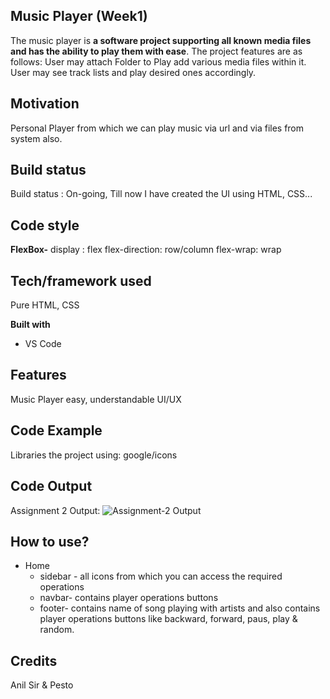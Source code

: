 ## Music Player (Week1)

The music player is **a software project supporting all known media files and has the ability to play them with ease**. The project features are as follows: User may attach Folder to Play add various media files within it. User may see track lists and play desired ones accordingly.

## Motivation

Personal Player from which we can play music via url and via files from system also.

## Build status

Build status : On-going,
Till now I have created the UI using HTML, CSS... 

## Code style

**FlexBox-**
	display : flex
	flex-direction: row/column
	flex-wrap: wrap


## Tech/framework used

Pure HTML, CSS

**Built with**

-   VS Code

## Features

Music Player easy, understandable UI/UX

## Code Example

Libraries the project using: google/icons


## Code Output

Assignment 2 Output:
![Assignment-2 Output](https://user-images.githubusercontent.com/27343380/168489326-8d56ad68-21f8-41e3-be7b-ab32868c56fb.png)



## How to use?

 - Home
	 - sidebar - all icons from which you can access the required operations
	 - navbar- contains player operations buttons
	 - footer- contains name of song playing with artists and also contains player operations buttons like backward, forward, paus, play & random.

## Credits

Anil Sir & Pesto


